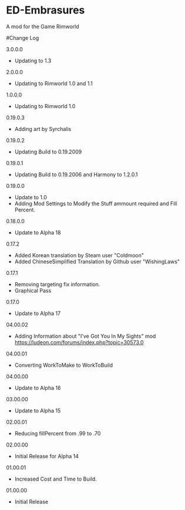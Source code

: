 # ED-Embrasures
A mod for the Game Rimworld


#Change Log

3.0.0.0
 * Updating to 1.3

2.0.0.0
 * Updating to Rimworld 1.0 and 1.1

1.0.0.0
 * Updating to Rimworld 1.0

0.19.0.3
* Adding art by Syrchalis

0.19.0.2
* Updating Build to 0.19.2009

0.19.0.1
* Updating Build to 0.19.2006 and Harmony to 1.2.0.1

0.19.0.0
* Update to 1.0
* Adding Mod Settings to Modify the Stuff ammount required and Fill Percent.

0.18.0.0
* Update to Alpha 18

0.17.2
* Added Korean translation by Steam user "Coldmoon"
* Added ChineseSimplified Translation by Github user "WishingLaws"

0.17.1
* Removing targeting fix information.
* Graphical Pass

0.17.0
* Update to Alpha 17

04.00.02
* Adding Information about "I've Got You In My Sights" mod https://ludeon.com/forums/index.php?topic=30573.0

04.00.01
* Converting WorkToMake to WorkToBuild

04.00.00
* Update to Alpha 16

03.00.00
* Update to Alpha 15

02.00.01
* Reducing fillPercent from .99 to .70

02.00.00
* Initial Release for Alpha 14

01.00.01
* Increased Cost and Time to Build.

01.00.00
* Initial Release